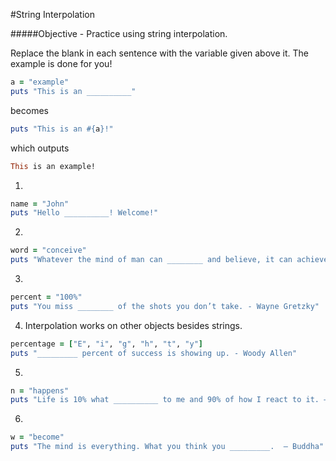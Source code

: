 #String Interpolation

#####Objective - Practice using string interpolation.

Replace the blank in each sentence with the variable given above it. The example is done for you!
```ruby
a = "example"  
puts "This is an __________"  
```
becomes
```ruby
puts "This is an #{a}!"  
```
which outputs
```ruby
This is an example!
```

1)
```ruby
name = "John"  
puts "Hello __________! Welcome!"  
```
2)
```ruby
word = "conceive"  
puts "Whatever the mind of man can ________ and believe, it can achieve. – Napoleon Hill"  
```
3)
```ruby
percent = "100%"  
puts "You miss ________ of the shots you don’t take. - Wayne Gretzky"  
```
4) Interpolation works on other objects besides strings.
```ruby
percentage = ["E", "i", "g", "h", "t", "y"]  
puts "_________ percent of success is showing up. - Woody Allen"  
```
5)
```ruby
n = "happens"  
puts "Life is 10% what __________ to me and 90% of how I react to it. – Charles Swindoll"  
```
6)
```ruby
w = "become"  
puts "The mind is everything. What you think you _________.  – Buddha"  
```
